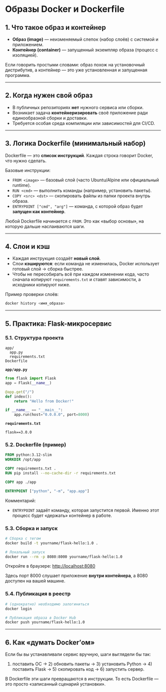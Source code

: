 # Образы Docker и Dockerfile

## 1. Что такое образ и контейнер

* **Образ (image)** — неизменяемый слепок (набор слоёв) с системой и приложением.
* **Контейнер (container)** — запущенный экземпляр образа (процесс с изоляцией).

Если говорить простыми словами: образ похож на установочный дистрибутив, а контейнер — это уже установленная и запущенная программа.

---

## 2. Когда нужен свой образ

* В публичных репозиториях **нет** нужного сервиса или сборки.
* Возникает задача **контейнеризировать** своё приложение ради единообразной сборки и доставки.
* Требуется особая среда компиляции или зависимостей для CI/CD.

---

## 3. Логика Dockerfile (минимальный набор)

Dockerfile — это **список инструкций**. Каждая строка говорит Docker, что нужно сделать.

Базовые инструкции:

* `FROM <image>` — базовый слой (часто Ubuntu/Alpine или официальный runtime).
* `RUN <cmd>` — выполнить команды (например, установить пакеты).
* `COPY <src> <dst>` — скопировать файлы из папки проекта внутрь образа.
* `ENTRYPOINT ["cmd", "arg"]` — команда, с которой образ будет **запущен как контейнер**.

Любой Dockerfile начинается с `FROM`. Это как «выбор основы», на которую дальше наслаиваются шаги.

---

## 4. Слои и кэш

* Каждая инструкция создаёт **новый слой**.
* Слои **кэшируются**: если команда не изменилась, Docker использует готовый слой → сборка быстрее.
* Чтобы не пересобирать всё при каждом изменении кода, часто сначала копируют `requirements.txt` и ставят зависимости, а исходники копируют ниже.

Пример проверки слоёв:

```bash
docker history <имя_образа>
```

---

## 5. Практика: Flask-микросервис

### 5.1. Структура проекта

```
app/
  app.py
  requirements.txt
Dockerfile
```

**`app/app.py`**

```python
from flask import Flask
app = Flask(__name__)

@app.get("/")
def index():
    return "Hello from Docker!"

if __name__ == "__main__":
    app.run(host="0.0.0.0", port=8000)
```

**`requirements.txt`**

```
flask==3.0.0
```

### 5.2. Dockerfile (пример)

```dockerfile
FROM python:3.12-slim
WORKDIR /opt/app

COPY requirements.txt .
RUN pip install --no-cache-dir -r requirements.txt

COPY app ./app

ENTRYPOINT ["python", "-m", "app.app"]
```

Комментарий:

* `ENTRYPOINT` задаёт команду, которая запустится первой. Именно этот процесс будет «держать» контейнер в работе.

### 5.3. Сборка и запуск

```bash
# Сборка с тегом
docker build -t yourname/flask-hello:1.0 .

# Локальный запуск
docker run --rm -p 8080:8000 yourname/flask-hello:1.0
```

Откройте в браузере: [http://localhost:8080](http://localhost:8080)

Здесь порт 8000 слушает приложение **внутри контейнера**, а 8080 доступен на вашей машине.

### 5.4. Публикация в реестр

```bash
# (однократно) необходимо залогиниться
docker login

# Публикация образа в Docker Hub
docker push yourname/flask-hello:1.0
```

---

## 6. Как «думать Docker’ом»

Если бы вы устанавливали сервис вручную, шаги выглядели бы так:

1) поставить ОС → 2) обновить пакеты → 3) установить Python → 4) поставить Flask → 5) скопировать код → 6) запустить сервер.

В Dockerfile эти шаги превращаются в инструкции. То есть Dockerfile — это просто «записанный сценарий установки».
